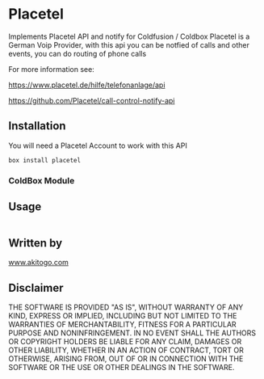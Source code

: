 # Placetel
Implements Placetel API and notify for Coldfusion / Coldbox
Placetel is a German Voip Provider, with this api you can be notfied of calls and other events, you can do routing of phone calls

For more information see:

https://www.placetel.de/hilfe/telefonanlage/api

https://github.com/Placetel/call-control-notify-api

## Installation 
You will need a Placetel Account to work with this API



```
box install placetel
```


### ColdBox Module


## Usage
```

```

## Written by
www.akitogo.com

## Disclaimer
THE SOFTWARE IS PROVIDED "AS IS", WITHOUT WARRANTY OF ANY KIND, EXPRESS OR IMPLIED, INCLUDING BUT NOT LIMITED TO THE WARRANTIES OF MERCHANTABILITY, FITNESS FOR A PARTICULAR PURPOSE AND NONINFRINGEMENT. IN NO EVENT SHALL THE AUTHORS OR COPYRIGHT HOLDERS BE LIABLE FOR ANY CLAIM, DAMAGES OR OTHER LIABILITY, WHETHER IN AN ACTION OF CONTRACT, TORT OR OTHERWISE, ARISING FROM, OUT OF OR IN CONNECTION WITH THE SOFTWARE OR THE USE OR OTHER DEALINGS IN THE SOFTWARE.
